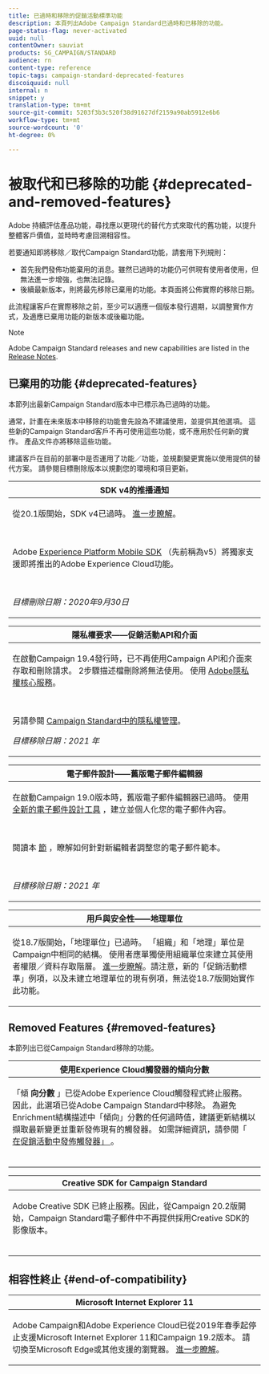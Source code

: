 ```yaml
---
title: 已過時和移除的促銷活動標準功能
description: 本頁列出Adobe Campaign Standard已過時和已移除的功能。
page-status-flag: never-activated
uuid: null
contentOwner: sauviat
products: SG_CAMPAIGN/STANDARD
audience: rn
content-type: reference
topic-tags: campaign-standard-deprecated-features
discoiquuid: null
internal: n
snippet: y
translation-type: tm+mt
source-git-commit: 5203f3b3c520f38d91627df2159a90ab5912e6b6
workflow-type: tm+mt
source-wordcount: '0'
ht-degree: 0%

---
```



# 被取代和已移除的功能 {#deprecated-and-removed-features}

Adobe 持續評估產品功能，尋找應以更現代的替代方式來取代的舊功能，以提升整體客戶價值，並時時考慮回溯相容性。

若要通知即將移除／取代Campaign Standard功能，請套用下列規則：

* 首先我們發佈功能棄用的消息。雖然已過時的功能仍可供現有使用者使用，但無法進一步增強，也無法記錄。
* 後續最新版本，則將最先移除已棄用的功能。本頁面將公佈實際的移除日期。

此流程讓客戶在實際移除之前，至少可以適應一個版本發行週期，以調整實作方式，及適應已棄用功能的新版本或後繼功能。

>[!NOTE]
>Adobe Campaign Standard releases and new capabilities are listed in the [Release Notes](../../rn/using/release-notes.md).


## 已棄用的功能 {#deprecated-features}

本節列出最新Campaign Standard版本中已標示為已過時的功能。

通常，計畫在未來版本中移除的功能會先設為不建議使用，並提供其他選項。 這些新的Campaign Standard客戶不再可使用這些功能，或不應用於任何新的實作。 產品文件亦將移除這些功能。

建議客戶在目前的部署中是否運用了功能／功能，並規劃變更實施以使用提供的替代方案。 請參閱目標刪除版本以規劃您的環境和項目更新。

<table> 
 <thead> 
  <tr> 
   <th> <strong>SDK v4的推播通知</strong><br /> </th> 
  </tr> 
 </thead> 
 <tbody> 
  <tr> 
   <td> <p> 從20.1版開始，SDK v4已過時。 <a href="https://aep-sdks.gitbook.io/docs/version-4-sdk-end-of-support-faq">進一步瞭解</a>。</p><br/>
   <p>Adobe <a href="https://aep-sdks.gitbook.io/docs/">Experience Platform Mobile SDK</a> （先前稱為v5）將獨家支援即將推出的Adobe Experience Cloud功能。</p></br>
     <p>
     <em>目標刪除日期：2020年9月30日</em></p>
     </td> 
  </tr> 
 </tbody> 
</table>
<table> 
 <thead> 
  <tr> 
   <th> <strong>隱私權要求——促銷活動API和介面</strong><br /> </th> 
  </tr> 
 </thead> 
 <tbody> 
  <tr> 
   <td> <p>在啟動Campaign 19.4發行時，已不再使用Campaign API和介面來存取和刪除請求。 2步驟描述檔刪除將無法使用。 使用 <a href="https://www.adobe.io/apis/experiencecloud/gdpr.html">Adobe隱私權核心服務</a>。</p></br>
   <p>另請參閱 <a href="https://helpx.adobe.com/campaign/kb/acs-privacy.html">Campaign Standard中的隱私權管理</a>。</p>
  <p> 
  <em>目標移除日期：2021 年</em></p>
   </td> 
  </tr> 
 </tbody> 
</table>

<table> 
 <thead> 
  <tr> 
   <th> <strong>電子郵件設計——舊版電子郵件編輯器</strong><br /> </th> 
  </tr> 
 </thead> 
 <tbody> 
  <tr> 
   <td> <p>在啟動Campaign 19.0版本時，舊版電子郵件編輯器已過時。 使用 <a href="https://docs.adobe.com/content/help/en/campaign-standard/using/designing-content/designing-content-in-adobe-campaign.html">全新的電子郵件設計工具</a> ，建立並個人化您的電子郵件內容。 </p></br>
   <p>閱讀本 <a href="https://docs.adobe.com/content/help/en/campaign-standard/using/designing-content/building-email-content/using-existing-content.html">節</a> ，瞭解如何針對新編輯者調整您的電子郵件範本。</p></br>
  <p> 
  <em>目標移除日期：2021 年</em></p>
   </td> 
  </tr> 
 </tbody> 
</table>

<table> 
 <thead> 
  <tr> 
   <th> <strong>用戶與安全性——地理單位</strong><br /> </th> 
  </tr> 
 </thead> 
 <tbody> 
  <tr> 
   <td> <p>從18.7版開始，「地理單位」已過時。 「組織」和「地理」單位是Campaign中相同的結構。 使用者應單獨使用組織單位來建立其使用者權限／資料存取階層。 <a href="https://helpx.adobe.com/campaign/standard/administration/using/organizational-units.html">進一步瞭解</a>。請注意，新的「促銷活動標準」例項，以及未建立地理單位的現有例項，無法從18.7版開始實作此功能。</p>
   </td> 
  </tr> 
 </tbody> 
</table>

## Removed Features {#removed-features}

本節列出已從Campaign Standard移除的功能。

<table> 
 <thead> 
  <tr> 
   <th> <strong>使用Experience Cloud觸發器的傾向分數</strong><br /> </th> 
  </tr> 
 </thead> 
 <tbody> 
  <tr> 
   <td> <p>「傾 <b>向分數</b> 」已從Adobe Experience Cloud觸發程式終止服務。 因此，此選項已從Adobe Campaign Standard中移除。 為避免Enrichment結構描述中「傾向」分數的任何過時值，建議更新結構以擷取最新變更並重新發佈現有的觸發器。 如需詳細資訊，請參閱「 <a href="https://docs.adobe.com/content/help/en/campaign-standard/using/integrating-with-adobe-cloud/working-with-campaign-and-triggers/using-triggers-in-campaign.html#publishing-trigger-in-campaign"> 在促銷活動中發佈觸發器」 </a>。
</p></br>
   </td> 
  </tr> 
 </tbody> 
</table>

<table> 
 <thead> 
  <tr> 
   <th> <strong>Creative SDK for Campaign Standard</strong><br /> </th> 
  </tr> 
 </thead> 
 <tbody> 
  <tr> 
   <td> <p>Adobe Creative SDK 已終止服務。因此，從Campaign 20.2版開始，Campaign Standard電子郵件中不再提供採用Creative SDK的影像版本。</p></br>
   </td> 
  </tr> 
 </tbody> 
</table>

## 相容性終止 {#end-of-compatibility}

<table> 
 <thead> 
  <tr> 
   <th> <strong>Microsoft Internet Explorer 11</strong><br /> </th> 
  </tr> 
 </thead> 
 <tbody> 
  <tr> 
   <td> <p>Adobe Campaign和Adobe Experience Cloud已從2019年春季起停止支援Microsoft Internet Explorer 11和Campaign 19.2版本。 請切換至Microsoft Edge或其他支援的瀏覽器。 <a href="https://docs.adobe.com/content/help/en/campaign-standard/using/administrating/about-configuration-guidelines.html#compatible-browsers">進一步瞭解</a>。</p>
   </td> 
  </tr> 
 </tbody> 
</table>
